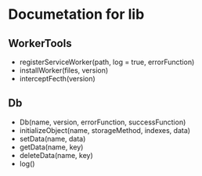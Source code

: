 # Documetation for lib
## WorkerTools
* registerServiceWorker(path, log = true, errorFunction)
* installWorker(files, version)
* interceptFecth(version)
## Db
* Db(name, version, errorFunction, successFunction) 
* initializeObject(name, storageMethod, indexes, data)
* setData(name, data)
* getData(name, key)
* deleteData(name, key)
* log()